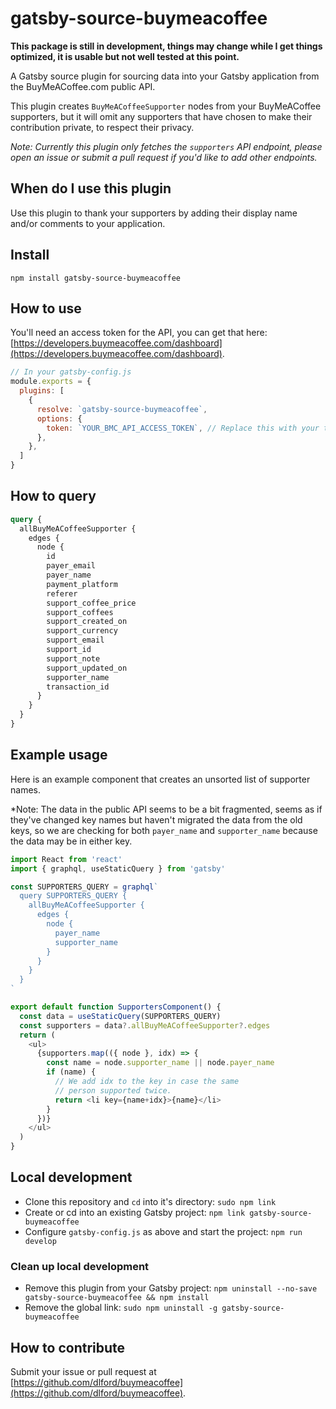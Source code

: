 # gatsby-source-buymeacoffee

**This package is still in development, things may change while I get things optimized, it is usable but not well tested at this point.**

A Gatsby source plugin for sourcing data into your Gatsby application from the BuyMeACoffee.com public API.

This plugin creates `BuyMeACoffeeSupporter` nodes from your BuyMeACoffee supporters, but it will omit any supporters that have chosen to make their contribution private, to respect their privacy.

*Note: Currently this plugin only fetches the `supporters` API endpoint, please open an issue or submit a pull request if you'd like to add other endpoints.*

## When do I use this plugin

Use this plugin to thank your supporters by adding their display name and/or comments to your application.

## Install

`npm install gatsby-source-buymeacoffee`

## How to use

You'll need an access token for the API, you can get that here: [https://developers.buymeacoffee.com/dashboard](https://developers.buymeacoffee.com/dashboard).

```js
// In your gatsby-config.js
module.exports = {
  plugins: [
    {
      resolve: `gatsby-source-buymeacoffee`,
      options: {
        token: `YOUR_BMC_API_ACCESS_TOKEN`, // Replace this with your token
      },
    },
  ]
}
```

## How to query

```graphql
query {
  allBuyMeACoffeeSupporter {
    edges {
      node {
        id
        payer_email
        payer_name
        payment_platform
        referer
        support_coffee_price
        support_coffees
        support_created_on
        support_currency
        support_email
        support_id
        support_note
        support_updated_on
        supporter_name
        transaction_id
      }
    }
  }  
}
```

## Example usage

Here is an example component that creates an unsorted list of supporter names.

*Note: The data in the public API seems to be a bit fragmented, seems as if they've changed key names but haven't migrated the data from the old keys, so we are checking for both `payer_name` and `supporter_name` because the data may be in either key.

```js
import React from 'react'
import { graphql, useStaticQuery } from 'gatsby'

const SUPPORTERS_QUERY = graphql`
  query SUPPORTERS_QUERY {
    allBuyMeACoffeeSupporter {
      edges {
        node {
          payer_name
          supporter_name
        }
      }
    }
  }
`

export default function SupportersComponent() {
  const data = useStaticQuery(SUPPORTERS_QUERY)
  const supporters = data?.allBuyMeACoffeeSupporter?.edges
  return (
    <ul>
      {supporters.map(({ node }, idx) => {
        const name = node.supporter_name || node.payer_name
        if (name) {
          // We add idx to the key in case the same
          // person supported twice.
          return <li key={name+idx}>{name}</li>
        }
      })}
    </ul>
  )
}
```

## Local development

- Clone this repository and `cd` into it's directory: `sudo npm link`
- Create or cd into an existing Gatsby project: `npm link gatsby-source-buymeacoffee`
- Configure `gatsby-config.js` as above and start the project: `npm run develop`

### Clean up local development

- Remove this plugin from your Gatsby project: `npm uninstall --no-save gatsby-source-buymeacoffee && npm install`
- Remove the global link: `sudo npm uninstall -g gatsby-source-buymeacoffee`

## How to contribute

Submit your issue or pull request at [https://github.com/dlford/buymeacoffee](https://github.com/dlford/buymeacoffee).
